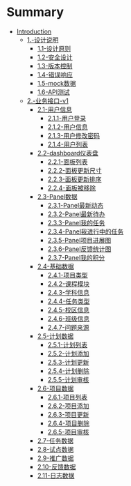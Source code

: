 # Summary

* [Introduction](README.md)
    * [1.-设计说明]()
        * [1.1-设计原则](1.-设计说明/1.1-设计原则.md)
        * [1.2-安全设计](1.-设计说明/1.2-安全设计.md)
        * [1.3-版本控制](1.-设计说明/1.3-版本控制.md)
        * [1.4-错误响应](1.-设计说明/1.4-错误响应.md)
        * [1.5-mock数据](1.-设计说明/1.5-mock数据.md)
        * [1.6-API测试](1.-设计说明/1.6-API测试.md)
    * [2.-业务接口-v1]()
        * [2.1-用户信息]()
            * [2.1.1-用户登录](2.-业务接口-v1/2.1-用户信息/2.1.1-用户登录.md)
            * [2.1.2-用户信息](2.-业务接口-v1/2.1-用户信息/2.1.2-用户信息.md)
            * [2.1.3-用户修改密码](2.-业务接口-v1/2.1-用户信息/2.1.3-用户修改密码.md)
            * [2.1.4-用户列表](2.-业务接口-v1/2.1-用户信息/2.1.4-用户列表.md)
        * [2.2-dashboard仪表盘]()
            * [2.2.1-面板列表](2.-业务接口-v1/2.2-dashboard仪表盘/2.2.1-面板列表.md)
            * [2.2.2-面板更新尺寸](2.-业务接口-v1/2.2-dashboard仪表盘/2.2.2-面板更新尺寸.md)
            * [2.2.3-面板更新排序](2.-业务接口-v1/2.2-dashboard仪表盘/2.2.3-面板更新排序.md)
            * [2.2.4-面板被移除](2.-业务接口-v1/2.2-dashboard仪表盘/2.2.4-面板被移除.md)
        * [2.3-Panel数据]()
            * [2.3.1-Panel最新动态](2.-业务接口-v1/2.3-Panel数据/2.3.1-Panel最新动态.md)
            * [2.3.2-Panel最新待办](2.-业务接口-v1/2.3-Panel数据/2.3.2-Panel最新待办.md)
            * [2.3.3-Panel我的任务](2.-业务接口-v1/2.3-Panel数据/2.3.3-Panel我的任务.md)
            * [2.3.4-Panel我进行中的任务](2.-业务接口-v1/2.3-Panel数据/2.3.4-Panel我进行中的任务.md)
            * [2.3.5-Panel项目进展图](2.-业务接口-v1/2.3-Panel数据/2.3.5-Panel项目进展图.md)
            * [2.3.6-Panel反馈统计图](2.-业务接口-v1/2.3-Panel数据/2.3.6-Panel反馈统计图.md)
            * [2.3.7-Panel我的积分](2.-业务接口-v1/2.3-Panel数据/2.3.7-Panel我的积分.md)
        * [2.4-基础数据]()
            * [2.4.1-项目类型](2.-业务接口-v1/2.4-基础数据/2.4.1-项目类型.md)
            * [2.4.2-课程模块](2.-业务接口-v1/2.4-基础数据/2.4.2-课程模块.md)
            * [2.4.3-学科信息](2.-业务接口-v1/2.4-基础数据/2.4.3-学科信息.md)
            * [2.4.4-任务类型](2.-业务接口-v1/2.4-基础数据/2.4.4-任务类型.md)
            * [2.4.5-校区信息](2.-业务接口-v1/2.4-基础数据/2.4.5-校区信息.md)
            * [2.4.6-班级信息](2.-业务接口-v1/2.4-基础数据/2.4.6-班级信息.md)
            * [2.4.7-问题来源](2.-业务接口-v1/2.4-基础数据/2.4.7-问题来源.md)
        * [2.5-计划数据]()
            * [2.5.1-计划列表](2.-业务接口-v1/2.5-计划数据/2.5.1-计划列表.md)
            * [2.5.2-计划添加](2.-业务接口-v1/2.5-计划数据/2.5.2-计划添加.md)
            * [2.5.3-计划更新](2.-业务接口-v1/2.5-计划数据/2.5.3-计划更新.md)
            * [2.5.4-计划删除](2.-业务接口-v1/2.5-计划数据/2.5.4-计划删除.md)
            * [2.5.5-计划审核](2.-业务接口-v1/2.5-计划数据/2.5.5-计划审核.md)
        * [2.6-项目数据]()
            * [2.6.1-项目列表](2.-业务接口-v1/2.6-项目数据/2.6.1-项目列表.md)
            * [2.6.2-项目添加](2.-业务接口-v1/2.6-项目数据/2.6.2-项目添加.md)
            * [2.6.3-项目更新](2.-业务接口-v1/2.6-项目数据/2.6.3-项目更新.md)
            * [2.6.4-项目删除](2.-业务接口-v1/2.6-项目数据/2.6.4-项目删除.md)
            * [2.6.5-项目审核](2.-业务接口-v1/2.6-项目数据/2.6.5-项目审核.md)
        * [2.7-任务数据]()
        * [2.8-试点数据]()
        * [2.9-推广数据]()
        * [2.10-反馈数据]()
        * [2.11-日志数据]()
